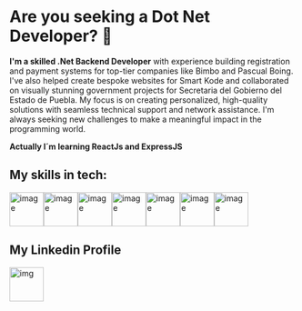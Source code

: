 # Are you seeking a Dot Net Developer? 👋

**I'm a skilled .Net Backend Developer** with experience building registration and payment systems for top-tier companies like Bimbo and Pascual Boing. I've also helped create bespoke websites for Smart Kode and collaborated on visually stunning government projects for Secretaria del Gobierno del Estado de Puebla. My focus is on creating personalized, high-quality solutions with seamless technical support and network assistance. I'm always seeking new challenges to make a meaningful impact in the programming world.

**Actually I´m learning ReactJs and ExpressJS**

## My skills in tech:
<image src="https://user-images.githubusercontent.com/110134629/230747163-6c1e9d71-ecc0-4d10-b85b-ad5d94d93568.png" alt="image" width="60"></tr><image src="https://user-images.githubusercontent.com/110134629/230747177-920108fe-976d-4dc5-b1c3-08b019a64bdf.png" alt="image" width="60"></tr><image src="https://user-images.githubusercontent.com/110134629/230747183-7de8e9ff-159e-49d8-af7a-27cc3fa4682d.png" alt="image" width="60"></tr><image src="https://user-images.githubusercontent.com/110134629/230747215-b9488223-2a6a-4a6d-8ee2-fea14391d4b2.png" alt="image" width="60"></tr><image src="https://user-images.githubusercontent.com/110134629/230747231-876a1444-e168-4006-8fb5-28022e1db18f.png" alt="image" width="60"></tr><image src="https://user-images.githubusercontent.com/110134629/230747407-3750ecb0-75b8-4fdd-88f2-823231d2609d.png" alt="image" width="60"></tr><image src="https://user-images.githubusercontent.com/110134629/230748014-b2706ec3-def4-4ab5-aab2-9750bbae9e15.png" alt="image" width="60">



## My Linkedin Profile
  
<image src="https://user-images.githubusercontent.com/110134629/230747440-86e0f88e-4872-48a9-a4c2-bc42245a3559.png" alt="img" width="60" href="https://www.linkedin.com/in/javier-mar%C3%ADn-garc%C3%ADa-2a81a2245/">
